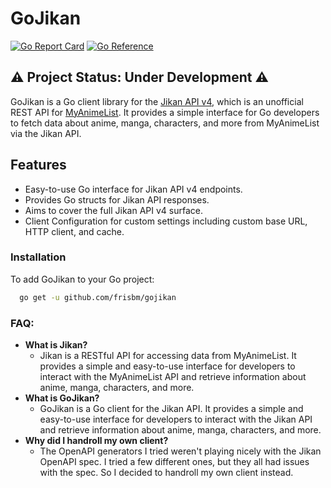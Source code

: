 # GoJikan

[![Go Report Card](https://goreportcard.com/badge/github.com/frisbm/gojikan)](https://goreportcard.com/report/github.com/frisbm/gojikan)
[![Go Reference](https://pkg.go.dev/badge/github.com/frisbm/gojikan.svg)](https://pkg.go.dev/github.com/frisbm/gojikan)

## ⚠️ Project Status: Under Development ⚠️

GoJikan is a Go client library for the [Jikan API v4](https://docs.api.jikan.moe/), which is an unofficial REST API
for [MyAnimeList](https://myanimelist.net). It provides a simple interface for Go developers to fetch data about anime,
manga, characters, and more from MyAnimeList via the Jikan API.

## Features

* Easy-to-use Go interface for Jikan API v4 endpoints.
* Provides Go structs for Jikan API responses.
* Aims to cover the full Jikan API v4 surface.
* Client Configuration for custom settings including custom base URL, HTTP client, and cache.

### Installation

To add GoJikan to your Go project:

```sh
  go get -u github.com/frisbm/gojikan
```

### FAQ:

* **What is Jikan?**
    * Jikan is a RESTful API for accessing data from MyAnimeList. It provides a simple and easy-to-use interface for
      developers to interact with the MyAnimeList API and retrieve information about anime, manga, characters, and more.
* **What is GoJikan?**
    * GoJikan is a Go client for the Jikan API. It provides a simple and easy-to-use interface for developers to
      interact with the Jikan API and retrieve information about anime, manga, characters, and more.
* **Why did I handroll my own client?**
    * The OpenAPI generators I tried weren't playing nicely with the Jikan OpenAPI spec. I tried a few different ones,
      but they all had issues with the spec. So I decided to handroll my own client instead.

